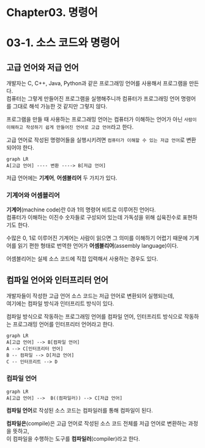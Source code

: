 # Chapter03. 명령어

# 03-1. 소스 코드와 명령어

## 고급 언어와 저급 언어

개발자는 C, C++, Java, Python과 같은 프로그래밍 언어를 사용해서 프로그램을 만든다.  
컴퓨터는 그렇게 만들어진 프로그램을 실행해주니까 컴퓨터가 프로그래밍 언어 명령어를 그대로 해석 가능한 것 같지만 그렇지 않다.

프로그램을 만들 때 사용하는 프로그래밍 언어는 컴퓨터가 이해하는 언어가 아닌 `사람이 이해하고 작성하기 쉽게 만들어진 언어로 고급 언어`라고 한다.

고급 언어로 작성된 명령어들을 실행시키려면 `컴퓨터가 이해할 수 있는 저급 언어`로 변환되어야 한다.

```mermaid
graph LR
A[고급 언어] ---- 변환 ----> B[저급 언어]
```

저급 언어에는 **기계어**, **어셈블리어** 두 가지가 있다.

### 기계어와 어셈블리어

**기계어**(machine code)란 0과 1의 명령어 비트로 이루어진 언어다.  
컴퓨터가 이해하는 이진수 숫자들로 구성되어 있는데 가독성을 위해 십육진수로 표현하기도 한다.

수많은 0, 1로 이루어진 기계어는 사람이 읽으면 그 의미를 이해하기 어렵기 때문에 기계어를 읽기 편한 형태로 번역한 언어가 **어셈블리어**(assembly language)이다.

어셈블리어는 실제 소스 코드에 직접 입력해서 사용하는 경우도 있다.

## 컴파일 언어와 인터프리터 언어

개발자들이 작성한 고급 언어 소스 코드는 저급 언어로 변환되어 실행되는데,  
여기에는 컴파일 방식과 인터프리트 방식이 있다.

컴파일 방식으로 작동하는 프로그래밍 언어를 컴파일 언어, 인터프리트 방식으로 작동하는 프로그래밍 언어를 인터프리터 언어라고 한다.

```mermaid
graph LR
A[고급 언어] --> B[컴파일 언어]
A --> C[인터프리터 언어]
B -- 컴파일 --> D[저급 언어]
C -- 인터프리트 --> D
```

### 컴파일 언어

```mermaid
graph LR
A[고급 언어] -->  B((컴파일러)) --> C[저급 언어]
```

**컴파일 언어**로 작성된 소스 코드는 컴파일러를 통해 컴파일이 된다.

**컴파일은**(compile)은 고급 언어로 작성된 소스 코드 전체를 저급 언어로 변환하는 과정을 뜻하고,  
이 컴파일을 수행하는 도구를 **컴파일러**(compiler)라고 한다.
